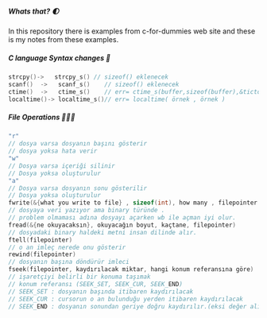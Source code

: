 ##### Whats that? 🌓

In this repository there is examples from c-for-dummies web site and these is my notes from these examples.

##### C language Syntax changes 🍂

```c
strcpy()->   strcpy_s() // sizeof() eklenecek
scanf()  ->   scanf_s()    // sizeof() eklenecek
ctime()  ->   ctime_s()    // err= ctime_s(buffer,sizeof(buffer),&tictoc)
localtime()-> localtime_s()// err= localtime( örnek , örnek )
```

##### File Operations 🧑🏻‍💻

```c
"r"
// dosya varsa dosyanın başını gösterir
// dosya yoksa hata verir
"w"
// Dosya varsa içeriği silinir
// Dosya yoksa oluşturulur
"a"
// Dosya varsa dosyanın sonu gösterilir
// Dosya yoksa oluşturulur
fwrite(&{what you write to file} , sizeof(int), how many , filepointer )
// dosyaya veri yazıyor ama binary türünde .
// problem olmaması adına dosyayı açarken wb ile açman iyi olur.
fread(&{ne okuyacaksın}, okuyacağın boyut, kaçtane, filepointer) 
// dosyadaki binary haldeki metni insan dilinde alır.
ftell(filepointer) 
// o an imleç nerede onu gösterir
rewind(filepointer)
// dosyanın başına döndürür imleci
fseek(filepointer, kaydırılacak miktar, hangi konum referansına göre)
// işaretçiyi belirli bir konuma taşımak
// konum referansı (SEEK_SET, SEEK_CUR, SEEK_END)
// SEEK_SET : dosyanın başında itibaren kaydırılacak
// SEEK_CUR : cursorun o an bulunduğu yerden itibaren kaydırılacak
// SEEK_END : dosyanın sonundan geriye doğru kaydırılır.(eksi değer alır)
```
